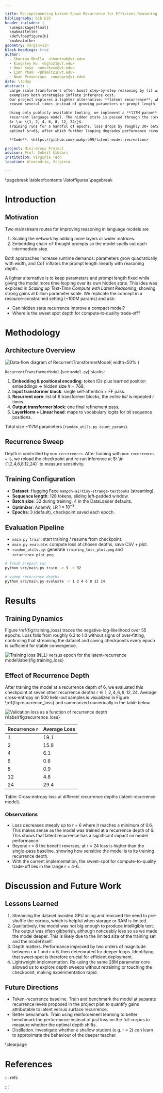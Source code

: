 ```yaml
---

title: Re‑implementing Latent‑Space Recurrence for Efficient Reasoning
bibliography: bib.bib
header-includes: |
  \usepackage{float}
  \makeatletter
  \def\fps@figure{H} 
  \makeatother
geometry: margin=1in
block-headings: true
author:
  - Shantnu Bhalla  <shantnub@vt.edu>
  - Kingsley Ho  <bgho21@vt.edu>
  - Umur Kose  <umurkose@vt.edu>
  - Linh Pham  <phamlt21@vt.edu>
  - Noah Provenzano  <noahpro@vt.edu>
date: \today
abstract: |
  Large scale transformers often boost step‑by‑step reasoning by (i) widening and deepening feed‑forward layers or (ii) padding prompts with long chain‑of‑thought 
  exemplars both strategies inflate inference cost.
  Our project explores a lighter alternative: **latent recurrence**, where a compact transformer block is
  reused several times instead of growing parameters or prompt length.

  Using only publicly available tooling, we implement a **117M param**
  recurrent language model. The hidden state is passed through the core block $r$ times, and the same checkpoint is evaluated at depths
  $r \in \{1, 2, 4, 6, 8, 12, 24\}$.  
  Training runs for a handful of epochs; loss drops by roughly 30× between one pass and the
  optimal $r=6$, after which further looping degrades performance revealing a clear efficiency sweet spot for this model size.

  **Code**: <https://github.com/noahpro99/latent-model-recreation>

project: Mini‑Group Project
advisor: Prof. Soheil Sibdari
institution: Virginia Tech
location: Alexandria, Virginia

---
```


\pagebreak
\tableofcontents
\listoffigures
\pagebreak

# Introduction

## Motivation

Two mainstream routes for improving reasoning in language models are

1. Scaling the network by adding more layers or wider matrices.  
2. Embedding chain-of-thought prompts so the model spells out each intermediate step.

Both approaches increase runtime demands: parameters grow quadratically
with width, and CoT inflates the prompt length linearly with reasoning
depth.

A lighter alternative is to keep parameters and prompt length fixed while
giving the model more time looping over its own hidden state. This idea
was explored in *Scaling up Test-Time Compute with Latent Reasoning*,
showing strong gains at billion parameter scale. We replicate the concept
in a resource‑constrained setting (~100M params) and
ask:

* Can hidden state recurrence improve a compact model?  
* Where is the sweet spot depth for compute‑to‑quality trade‑off?

# Methodology

## Architecture Overview

![Data‑flow diagram of RecurrentTransformerModel](model_architecture.png){ width=50% }

`RecurrentTransformerModel` (see `model.py`) stacks:

1. **Embedding & positional encoding**: token IDs plus learned position embeddings $\to$ hidden size $h=768$.  
2. **Input transformer block**: single self‑attention + FF pass.  
3. **Recurrent core**: list of 8 transformer blocks, the *entire list* is repeated $r$ times.  
4. **Output transformer block**: one final refinement pass.  
5. **LayerNorm + Linear head**: maps to vocabulary logits for *all* sequence positions.

Total size ~117M parameters (`random_utils.py count_params`).

## Recurrence Sweep

Depth is controlled by `num_recurrences`. After training with `num_recurrences = 6`, we reload the checkpoint and re‑run inference at
$r \in {1,2,4,6,8,12,24}` to measure sensitivity.

## Training Configuration

* **Dataset**: Hugging Face `nampdn-ai/tiny-strange-textbooks` (streaming).  
* **Sequence length**: 128 tokens, sliding left‑padded window.  
* **Batch size**: 32 during training, 4 in the DataLoader defaults.  
* **Optimizer**: AdamW, LR $1\times10^{-3}$.  
* **Epochs**: 3 (default), checkpoint saved each epoch.

## Evaluation Pipeline

* `main.py train`: start training / resume from checkpoint.  
* `main.py evaluate`: compute loss at chosen depths, save CSV + plot.  
* `random_utils.py`: generate `training_loss_plot.png` and `recurrence_plot.png`.

```bash
# fresh 3‑epoch run
python src/main.py train -e 3 -b 32

# sweep recurrence depths
python src/main.py evaluate -r 1 2 4 6 8 12 24

```
# Results

## Training Dynamics

Figure \ref{fig:training_loss} traces the negative-log-likelihood over 55 epochs. Loss falls from roughly 6.3 to 1.0 without signs of over-fitting, confirming that streaming the dataset and saving checkpoints every epoch is sufficient for stable convergence.

![Training loss (NLL) versus epoch for the latent-recurrence model\label{fig:training_loss}](../evaluation/training_loss_plot.png)

## Effect of Recurrence Depth

After training the model at a recurrence depth of 6, we evaluated this checkpoint at seven other recurrence depths $r \in {1, 2, 4, 6, 8, 12, 24}$. Average cross-entropy on 500 held-out samples is visualized in Figure \ref{fig:recurrence_loss} and summarized numerically in the table below.

![Validation loss as a function of recurrence depth r\label{fig:recurrence_loss}](../evaluation/recurrence_plot.png)

| Recurrence r | Average Loss |
| ------------ | ------------ |
| 1            | 19.1         |
| 2            | 15.8         |
| 4            | 6.1          |
| 6            | 0.6          |
| 8            | 0.9          |
| 12           | 4.8          |
| 24           | 29.4         |

Table: Cross-entropy loss at different recurrence depths (latent-recurrence model).

### Observations

- Loss decreases steeply up to r = 6 where it reaches a minimum of 0.6. This makes sense as the model was trained at a recurrence depth of 6. This shows that latent recurrence has a significant impact on model performance.
- Beyond r = 8 the benefit reverses; at r = 24 loss is higher than the single-pass baseline, showing how sensitive the model is to its training recurrence depth.
- With the current implementation, the sweet-spot for compute-to-quality trade-off lies in the range r = 4-6.

# Discussion and Future Work

## Lessons Learned

1. Streaming the dataset avoided GPU idling and removed the need to pre-shuffle the corpus, which is helpful when storage or RAM is limited.
2. Qualitatively, the model was not big enough to produce intelligible text. The output was often gibberish, although noticeably less so as we made the model deeper. This is likely due to the limited size of the training set and the model itself.
3. Depth matters. Performance improved by two orders of magnitude between r = 1 and r = 6, then deteriorated for deeper loops. Identifying that sweet-spot is therefore crucial for efficient deployment.
4. Lightweight implementation. Re-using the same 28M parameter core allowed us to explore depth sweeps without retraining or touching the checkpoint, making experimentation rapid.

## Future Directions

- Token-recurrence baseline. Train and benchmark the model at separate recurrence levels proposed in the project plan to quantify gains attributable to latent versus surface recurrence.
- Better benchmark. Train using reinforcement learning to better benchmark the performance instead of just loss on the full corpus to measure whether the optimal depth shifts.
- Distillation. Investigate whether a shallow student (e.g. r = 2) can learn to approximate the behaviour of the deeper teacher.

\clearpage

# References

::: refs

:::
